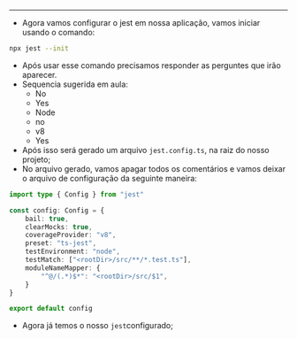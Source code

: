 ___
- Agora vamos configurar o jest em nossa aplicação, vamos iniciar usando o comando:
```zsh
npx jest --init
```
- Após usar esse comando precisamos responder as perguntes que irão aparecer.
- Sequencia sugerida em aula:
	- No
	- Yes
	- Node
	- no
	- v8
	- Yes
- Após isso será gerado um arquivo `jest.config.ts`, na raiz do nosso projeto;
- No arquivo gerado, vamos apagar todos os comentários e vamos deixar o arquivo de configuração da seguinte maneira:
```ts
import type { Config } from "jest"

const config: Config = {
	bail: true,
	clearMocks: true,
	coverageProvider: "v8",
	preset: "ts-jest",
	testEnvironment: "node",
	testMatch: ["<rootDir>/src/**/*.test.ts"],
	moduleNameMapper: {
		"^@/(.*)$*": "<rootDir>/src/$1",
	}
}

export default config
```
- Agora já temos o nosso `jest`configurado;